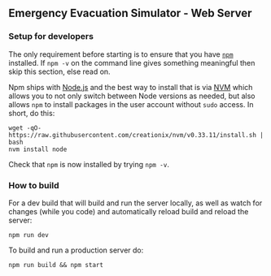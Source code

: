 ## Emergency Evacuation Simulator - Web Server

### Setup for developers

The only requirement before starting is to ensure that you have
[`npm`](https://www.npmjs.com/get-npm) installed. If `npm -v` on the
command line gives something meaningful then skip this section,
else read on.

Npm ships with [Node.js](https://nodejs.org/en/) and the best way to
install that is via [NVM](https://github.com/creationix/nvm#installation)
which allows you to not only switch between Node versions as needed, but
also allows `npm` to install packages in the user account without
`sudo` access. In short, do this:
```
wget -qO- https://raw.githubusercontent.com/creationix/nvm/v0.33.11/install.sh | bash
nvm install node
```
Check that `npm` is now installed by trying `npm -v`.


### How to build

For a dev build that will build and run the server locally, as well as watch for changes (while you code) and automatically reload build and reload the server:
```
npm run dev
```

To build and run a production server do:
```
npm run build && npm start
```

